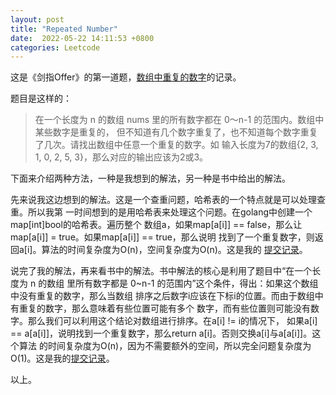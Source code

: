 ```yaml
---
layout: post
title: "Repeated Number"
date:  2022-05-22 14:11:53 +0800
categories: Leetcode
---
```


这是《剑指Offer》的第一道题，[数组中重复的数字](https://leetcode.cn/problems/shu-zu-zhong-zhong-fu-de-shu-zi-lcof/)的记录。

题目是这样的：
> 在一个长度为 n 的数组 nums 里的所有数字都在 0～n-1 的范围内。数组中某些数字是重复的，
但不知道有几个数字重复了，也不知道每个数字重复了几次。请找出数组中任意一个重复的数字。如
输入长度为7的数组{2, 3, 1, 0, 2, 5, 3}，那么对应的输出应该为2或3。

下面来介绍两种方法，一种是我想到的解法，另一种是书中给出的解法。

先来说我这边想到的解法。这是一个查重问题，哈希表的一个特点就是可以处理查重。所以我第
一时间想到的是用哈希表来处理这个问题。在golang中创建一个map[int]bool的哈希表。遍历整个
数组a，如果map[a[i]] == false，那么让map[a[i]] = true。如果map[a[i]] == true，那么说明
找到了一个重复数字，则返回a[i]。算法的时间复杂度为O(n)，空间复杂度为O(n)。这是我的
[提交记录](https://leetcode.cn/submissions/detail/315783164/)。

说完了我的解法，再来看书中的解法。书中解法的核心是利用了题目中“在一个长度为 n 的数组
里所有数字都是 0~n-1 的范围内”这个条件，得出：如果这个数组中没有重复的数字，那么当数组
排序之后数字i应该在下标i的位置。而由于数组中有重复的数字，那么意味着有些位置可能有多个
数字，而有些位置则可能没有数字。那么我们可以利用这个结论对数组进行排序。在a[i] != i的情况下，
如果a[i] == a[a[i]]，说明找到一个重复数字，那么return a[i]。否则交换a[i]与a[a[i]]。这个算法
的时间复杂度为O(n)，因为不需要额外的空间，所以完全问题复杂度为O(1)。这是我的[提交记录](https://leetcode.cn/submissions/detail/315783404/)。

以上。
